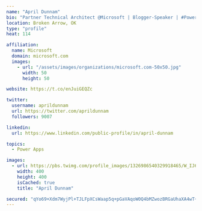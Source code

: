 ```yaml
---
name: "April Dunnam"
bio: "Partner Technical Architect @Microsoft | Blogger-Speaker | #PowerApps, #PowerAutomate, #Office365, #SharePoint | #WIT | #Karaoke Queen"
location: Broken Arrow, OK
type: "profile"
heat: 114

affiliation:
  name: Microsoft
  domain: microsoft.com
  images:
    - url: "/assets/images/organizations/microsoft.com-50x50.jpg"
      width: 50
      height: 50

website: https://t.co/enJuiGEQZc

twitter:
  username: aprildunnam
  url: https://twitter.com/aprildunnam
  followers: 9007

linkedin:
  url: https://www.linkedin.com/public-profile/in/april-dunnam

topics:
  - Power Apps

images:
  - url: https://pbs.twimg.com/profile_images/1326986540329918465/W_IJ6Ih2_400x400.jpg
    width: 400
    height: 400
    isCached: true
    title: "April Dunnam"

secured: "qYo69+Xdm7WyjPl+TJLFpXCsWaap5q+pGaVAqoW0Q4bMZwozBRGaUhaXA4wT+JliBCHeBMCr2YaqkFCr6vO9rNKnnOPcDmv9FxweZ36nd4ju2Cdked3bQjcusFfH0Z02V1DMzkMAPntglh3E+JVHbiyRLWxh97Xtx1dYT3+UIijL0V1OezVtF9WL/olMVB6TcuSKiTj26dY6rIu8YpQ2BtEyI4bJdDfYFQiJqIey0fvYnmHD/KpIWv6zkYuONwib3u5U93yvZwW6jHWCjrfrWUPVD19EYbUmIkW6BMscC66p6yFsVgd9+uVRy6UNLI2szjZ/4dbJm0JwUQ8yHF0XkBZhyzlQqhn6De/7Q36B9HYks3ElZVeg2zGAKkAG4A6ZRw0uGy//tAAmgQ/1YXuX+opEsE16C5ngFw5Tsppamuk=;Uo88jvkGMESgpyKk8JOcNw=="
---
```


